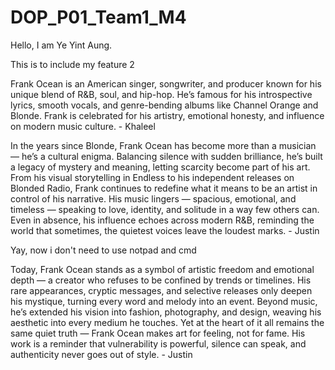 # DOP\_P01\_Team1\_M4



Hello, I am Ye Yint Aung.

This is to include my feature 2



Frank Ocean is an American singer, songwriter, and producer known for his unique blend of R\&B, soul, and hip-hop. He’s famous for his introspective lyrics, smooth vocals, and genre-bending albums like Channel Orange and Blonde. Frank is celebrated for his artistry, emotional honesty, and influence on modern music culture. - Khaleel



In the years since Blonde, Frank Ocean has become more than a musician — he’s a cultural enigma. Balancing silence with sudden brilliance, he’s built a legacy of mystery and meaning, letting scarcity become part of his art. From his visual storytelling in Endless to his independent releases on Blonded Radio, Frank continues to redefine what it means to be an artist in control of his narrative. His music lingers — spacious, emotional, and timeless — speaking to love, identity, and solitude in a way few others can. Even in absence, his influence echoes across modern R\&B, reminding the world that sometimes, the quietest voices leave the loudest marks. - Justin

Yay, now i don't need to use notpad and cmd



Today, Frank Ocean stands as a symbol of artistic freedom and emotional depth — a creator who refuses to be confined by trends or timelines. His rare appearances, cryptic messages, and selective releases only deepen his mystique, turning every word and melody into an event. Beyond music, he’s extended his vision into fashion, photography, and design, weaving his aesthetic into every medium he touches. Yet at the heart of it all remains the same quiet truth — Frank Ocean makes art for feeling, not for fame. His work is a reminder that vulnerability is powerful, silence can speak, and authenticity never goes out of style. - Justin

